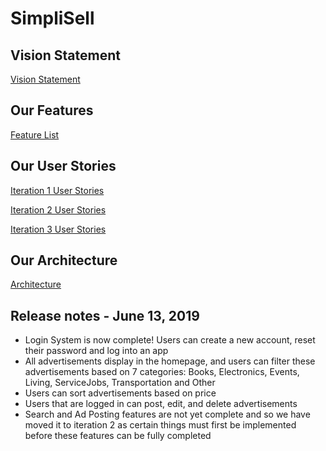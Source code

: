 # SimpliSell

## Vision Statement
[Vision Statement](https://code.cs.umanitoba.ca/comp3350-summer2019/crazy-eights---8/blob/master/Docs/Vision.md)

## Our Features
[Feature List](https://code.cs.umanitoba.ca/comp3350-summer2019/crazy-eights---8/issues?label_name%5B%5D=Feature)

## Our User Stories
[Iteration 1 User Stories](https://code.cs.umanitoba.ca/comp3350-summer2019/crazy-eights---8/milestones/1)

[Iteration 2 User Stories](https://code.cs.umanitoba.ca/comp3350-summer2019/crazy-eights---8/milestones/2)

[Iteration 3 User Stories](https://code.cs.umanitoba.ca/comp3350-summer2019/crazy-eights---8/milestones/3)

## Our Architecture
[Architecture](https://code.cs.umanitoba.ca/comp3350-summer2019/crazy-eights---8/blob/dev/Docs/ARCHITECTURE.md)

## Release notes - June 13, 2019
- Login System is now complete!  Users can create a new account, reset their password and log into an app
- All advertisements display in the homepage, and users can filter these advertisements based on 7 categories: Books, Electronics, Events, Living, ServiceJobs, Transportation and Other  
- Users can sort advertisements based on price
- Users that are logged in can post, edit, and delete advertisements
- Search and Ad Posting features are not yet complete and so we have moved it to iteration 2 as certain things must first be implemented before these features can be fully completed
